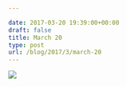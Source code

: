 ```yaml
---

date: 2017-03-20 19:39:00+00:00
draft: false
title: March 20
type: post
url: /blog/2017/3/march-20
---
```


![](/images/2017-03-20-20173march-20/image-asset.jpeg)

